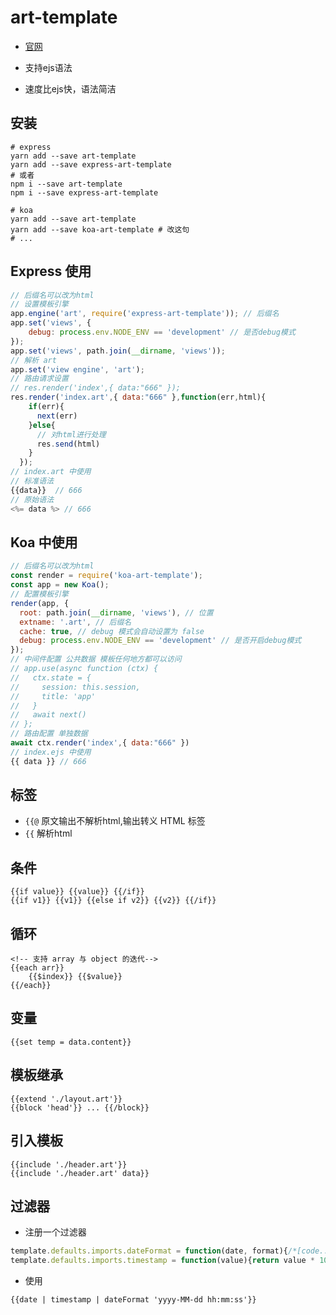 # art-template

- [官网](http://aui.github.io/art-template/zh-cn/index.html)

- 支持ejs语法
- 速度比ejs快，语法简洁

## 安装

```shell
# express
yarn add --save art-template
yarn add --save express-art-template
# 或者
npm i --save art-template
npm i --save express-art-template

# koa
yarn add --save art-template
yarn add --save koa-art-template # 改这句
# ...
```

## Express 使用

```js
// 后缀名可以改为html
// 设置模板引擎
app.engine('art', require('express-art-template')); // 后缀名
app.set('views', {
    debug: process.env.NODE_ENV == 'development' // 是否debug模式
});
app.set('views', path.join(__dirname, 'views'));
// 解析 art
app.set('view engine', 'art');
// 路由请求设置
// res.render('index',{ data:"666" });
res.render('index.art',{ data:"666" },function(err,html){
    if(err){
      next(err)
    }else{
      // 对html进行处理
      res.send(html)
    }
  });
// index.art 中使用
// 标准语法
{{data}}  // 666
// 原始语法
<%= data %> // 666
```

## Koa 中使用

```js
// 后缀名可以改为html
const render = require('koa-art-template');
const app = new Koa();
// 配置模板引擎
render(app, {
  root: path.join(__dirname, 'views'), // 位置
  extname: '.art', // 后缀名
  cache: true, // debug 模式会自动设置为 false
  debug: process.env.NODE_ENV == 'development' // 是否开启debug模式
});
// 中间件配置 公共数据 模板任何地方都可以访问
// app.use(async function (ctx) {
//   ctx.state = {
//     session: this.session,
//     title: 'app'
//   }
//   await next()
// };
// 路由配置 单独数据
await ctx.render('index',{ data:"666" })
// index.ejs 中使用
{{ data }} // 666
```

## 标签

- `{{@` 原文输出不解析html,输出转义 HTML 标签
- `{{`  解析html

## 条件

```art
{{if value}} {{value}} {{/if}}
{{if v1}} {{v1}} {{else if v2}} {{v2}} {{/if}}
```

## 循环

```art
<!-- 支持 array 与 object 的迭代-->
{{each arr}}
    {{$index}} {{$value}}
{{/each}}
```

## 变量

```art
{{set temp = data.content}}
```

## 模板继承

```art
{{extend './layout.art'}}
{{block 'head'}} ... {{/block}}
```

## 引入模板

```art
{{include './header.art'}}
{{include './header.art' data}}
```

## 过滤器

- 注册一个过滤器

```js
template.defaults.imports.dateFormat = function(date, format){/*[code..]*/};
template.defaults.imports.timestamp = function(value){return value * 1000};
```

- 使用

```art
{{date | timestamp | dateFormat 'yyyy-MM-dd hh:mm:ss'}}
```
